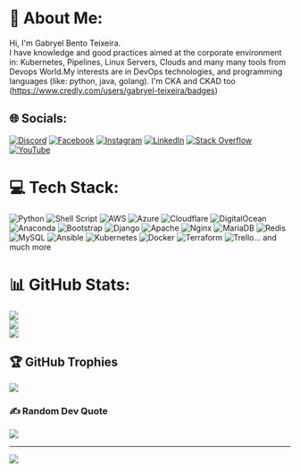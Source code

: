 # 💫 About Me:
Hi, I'm Gabryel Bento Teixeira.<br>I have knowledge and good practices aimed at the corporate environment in: Kubernetes, Pipelines, Linux Servers, Clouds and many many tools from Devops World.My interests are in DevOps technologies, and programming languages (like: python, java, golang). I'm CKA and CKAD too (https://www.credly.com/users/gabryel-teixeira/badges)



## 🌐 Socials:
[![Discord](https://img.shields.io/badge/Discord-%237289DA.svg?logo=discord&logoColor=white)](htttps://discord.gg/https://discord.gg/dM9cCaAn) [![Facebook](https://img.shields.io/badge/Facebook-%231877F2.svg?logo=Facebook&logoColor=white)](https://www.facebook.com/profile.php?id=100004798935651) [![Instagram](https://img.shields.io/badge/Instagram-%23E4405F.svg?logo=Instagram&logoColor=white)](https://instagram.com/gabryelbento) [![LinkedIn](https://img.shields.io/badge/LinkedIn-%230077B5.svg?logo=linkedin&logoColor=white)](https://www.linkedin.com/in/gabryel-bento-6766aa177/) [![Stack Overflow](https://img.shields.io/badge/-Stackoverflow-FE7A16?logo=stack-overflow&logoColor=white)](https://stackoverflow.com/users/20184113/gabryel) [![YouTube](https://img.shields.io/badge/YouTube-%23FF0000.svg?logo=YouTube&logoColor=white)](https://www.youtube.com/channel/UCAvj4dXScAYZQl2tSaj2UQg) 

# 💻 Tech Stack:
![Python](https://img.shields.io/badge/python-3670A0?style=plastic&logo=python&logoColor=ffdd54) ![Shell Script](https://img.shields.io/badge/shell_script-%23121011.svg?style=plastic&logo=gnu-bash&logoColor=white) ![AWS](https://img.shields.io/badge/AWS-%23FF9900.svg?style=plastic&logo=amazon-aws&logoColor=white) ![Azure](https://img.shields.io/badge/azure-%230072C6.svg?style=plastic&logo=azure-devops&logoColor=white) ![Cloudflare](https://img.shields.io/badge/Cloudflare-F38020?style=plastic&logo=Cloudflare&logoColor=white) ![DigitalOcean](https://img.shields.io/badge/DigitalOcean-%230167ff.svg?style=plastic&logo=digitalOcean&logoColor=white) ![Anaconda](https://img.shields.io/badge/Anaconda-%2344A833.svg?style=plastic&logo=anaconda&logoColor=white) ![Bootstrap](https://img.shields.io/badge/bootstrap-%23563D7C.svg?style=plastic&logo=bootstrap&logoColor=white) ![Django](https://img.shields.io/badge/django-%23092E20.svg?style=plastic&logo=django&logoColor=white) ![Apache](https://img.shields.io/badge/apache-%23D42029.svg?style=plastic&logo=apache&logoColor=white) ![Nginx](https://img.shields.io/badge/nginx-%23009639.svg?style=plastic&logo=nginx&logoColor=white) ![MariaDB](https://img.shields.io/badge/MariaDB-003545?style=plastic&logo=mariadb&logoColor=white) ![Redis](https://img.shields.io/badge/redis-%23DD0031.svg?style=plastic&logo=redis&logoColor=white) ![MySQL](https://img.shields.io/badge/mysql-%2300f.svg?style=plastic&logo=mysql&logoColor=white) ![Ansible](https://img.shields.io/badge/ansible-%231A1918.svg?style=plastic&logo=ansible&logoColor=white) ![Kubernetes](https://img.shields.io/badge/kubernetes-%23326ce5.svg?style=plastic&logo=kubernetes&logoColor=white) ![Docker](https://img.shields.io/badge/docker-%230db7ed.svg?style=plastic&logo=docker&logoColor=white) ![Terraform](https://img.shields.io/badge/terraform-%235835CC.svg?style=plastic&logo=terraform&logoColor=white) ![Trello](https://img.shields.io/badge/Trello-%23026AA7.svg?style=plastic&logo=Trello&logoColor=white)... and much more
# 📊 GitHub Stats:
![](https://github-readme-stats.vercel.app/api?username=gabryelziinnn&theme=dark&hide_border=false&include_all_commits=false&count_private=false)<br/>
![](https://github-readme-streak-stats.herokuapp.com/?user=gabryelziinnn&theme=dark&hide_border=false)<br/>
![](https://github-readme-stats.vercel.app/api/top-langs/?username=gabryelziinnn&theme=dark&hide_border=false&include_all_commits=false&count_private=false&layout=compact)

## 🏆 GitHub Trophies
![](https://github-profile-trophy.vercel.app/?username=gabryelziinnn&theme=radical&no-frame=false&no-bg=false&margin-w=4)

### ✍️ Random Dev Quote
![](https://quotes-github-readme.vercel.app/api?type=horizontal&theme=radical)

---
[![](https://visitcount.itsvg.in/api?id=gabryelziinnn&icon=1&color=0)](https://visitcount.itsvg.in)

<!-- Proudly created with GPRM ( https://gprm.itsvg.in ) -->
